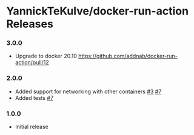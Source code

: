 # YannickTeKulve/docker-run-action Releases



### 3.0.0

- Upgrade to docker 20.10 https://github.com/addnab/docker-run-action/pull/12

### 2.0.0

- Added support for networking with other containers [#3](https://github.com/addnab/docker-run-action/pull/3) [#7](https://github.com/addnab/docker-run-action/pull/7)
- Added tests [#7](https://github.com/addnab/docker-run-action/pull/7)

### 1.0.0

- Initial release
